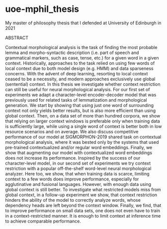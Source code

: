 # uoe-mphil_thesis
My master of philosophy thesis that I defended at University of Edinburgh in 2021

ABSTRACT

Contextual morphological analysis is the task of finding the most probable lemma and morpho-syntactic description (i.e. part of speech and grammatical markers, such as case, tense, etc.) for a given word in a given context. Historically, approaches to the task relied on using few words of local context due to both model design (e.g. HMM) and data sparseness concerns. With the advent of deep learning, resorting to local context ceased to be a necessity, and modern approaches exclusively use global (sentential) context. In this thesis we investigate whether context restriction can still be useful for neural morphological analysis.
For our first set of experiments we adapt a character-level encoder-decoder model that was previously used for related tasks of lemmatization and morphological generation. We start by showing that using just one word of surrounding context not only yields better results, but is also more efficient than using global context. Then, on a data set of more than hundred corpora, we show that relying on larger context windows is preferable only when training data is sufficiently large, while using a single word of context is better both in low resource scenarios and on average. We also discuss competitive performance of our model at SIGMORPHON-2019 shared task on contextual morphological analysis, where it was bested only by the systems that used pre-trained contextualized and/or regular word embeddings. Finally, we show that augmenting our model with contextualized word embeddings does not increase its performance.
Inspired by the success of our character-level model, in our second set of experiments we try context restriction with a popular off-the-shelf word-level neural morphological analyzer. Here too, we show, that when training data is scarce, limiting context to a few words does improve performance, especially for agglutinative and fusional languages. However, with enough data using global context is still better. To investigate what restricted models miss from global context, in a follow-up experiment we show, that context restriction hinders the ability of the model to correctly analyze words, whose dependency heads are left beyond the context window. Finally, we find, that to improve performance on small data sets, one does not even have to train in a context-restricted manner. It is enough to limit context at inference time to achieve comparable performance.
